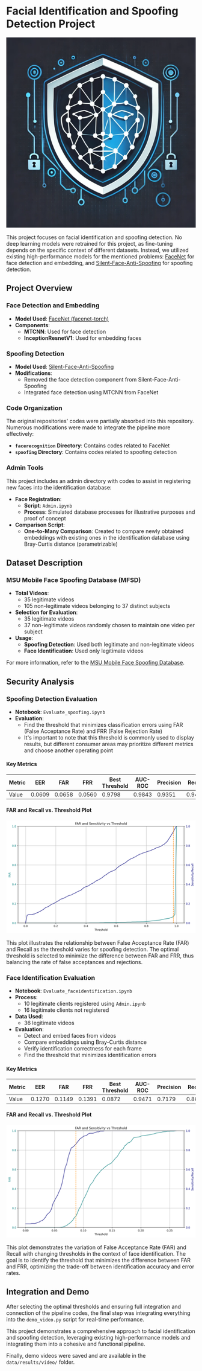 # Facial Identification and Spoofing Detection Project

<img src="logo.webp" alt="Project Logo" width="width: 50%;"/>

This project focuses on facial identification and spoofing detection. No deep learning models were retrained for this project, as fine-tuning depends on the specific context of different datasets. Instead, we utilized existing high-performance models for the mentioned problems: [FaceNet](https://pypi.org/project/facenet-pytorch/) for face detection and embedding, and [Silent-Face-Anti-Spoofing](https://github.com/minivision-ai/Silent-Face-Anti-Spoofing) for spoofing detection.

## Project Overview

### Face Detection and Embedding

- **Model Used**: [FaceNet (facenet-torch)](https://pypi.org/project/facenet-pytorch/)
- **Components**: 
  - **MTCNN**: Used for face detection
  - **InceptionResnetV1**: Used for embedding faces

### Spoofing Detection

- **Model Used**: [Silent-Face-Anti-Spoofing](https://github.com/minivision-ai/Silent-Face-Anti-Spoofing)
- **Modifications**: 
  - Removed the face detection component from Silent-Face-Anti-Spoofing
  - Integrated face detection using MTCNN from FaceNet

### Code Organization

The original repositories' codes were partially absorbed into this repository. Numerous modifications were made to integrate the pipeline more effectively:

- **`facerecognition` Directory**: Contains codes related to FaceNet
- **`spoofing` Directory**: Contains codes related to spoofing detection

### Admin Tools

This project includes an admin directory with codes to assist in registering new faces into the identification database:

- **Face Registration**: 
  - **Script**: `Admin.ipynb`
  - **Process**: Simulated database processes for illustrative purposes and proof of concept
- **Comparison Script**: 
  - **One-to-Many Comparison**: Created to compare newly obtained embeddings with existing ones in the identification database using Bray-Curtis distance (parametrizable)

## Dataset Description

### MSU Mobile Face Spoofing Database (MFSD)

- **Total Videos**: 
  - 35 legitimate videos
  - 105 non-legitimate videos belonging to 37 distinct subjects
- **Selection for Evaluation**: 
  - 35 legitimate videos
  - 37 non-legitimate videos randomly chosen to maintain one video per subject
- **Usage**: 
  - **Spoofing Detection**: Used both legitimate and non-legitimate videos
  - **Face Identification**: Used only legitimate videos

For more information, refer to the [MSU Mobile Face Spoofing Database](https://paperswithcode.com/dataset/msu-mfsd).

## Security Analysis

### Spoofing Detection Evaluation

- **Notebook**: `Evaluate_spoofing.ipynb`
- **Evaluation**: 
  - Find the threshold that minimizes classification errors using FAR (False Acceptance Rate) and FRR (False Rejection Rate)
  - It's important to note that this threshold is commonly used to display results, but different consumer areas may prioritize different metrics and choose another operating point

#### Key Metrics

| Metric         | EER    | FAR    | FRR    | Best Threshold | AUC-ROC | Precision | Recall | F1-Score | Accuracy |
|----------------|--------|--------|--------|----------------|---------|-----------|--------|----------|----------|
| Value          | 0.0609 | 0.0658 | 0.0560 | 0.9798         | 0.9843  | 0.9351    | 0.9440 | 0.9395   | 0.9391   |

#### FAR and Recall vs. Threshold Plot

<img src="data/results/far_recall_spoofing.png" alt="FAR and Recall vs. Threshold" width="width: 50%;"/>

This plot illustrates the relationship between False Acceptance Rate (FAR) and Recall as the threshold varies for spoofing detection. The optimal threshold is selected to minimize the difference between FAR and FRR, thus balancing the rate of false acceptances and rejections.

### Face Identification Evaluation

- **Notebook**: `Evaluate_faceidentification.ipynb`
- **Process**: 
  - 10 legitimate clients registered using `Admin.ipynb`
  - 16 legitimate clients not registered
- **Data Used**: 
  - 36 legitimate videos
- **Evaluation**: 
  - Detect and embed faces from videos
  - Compare embeddings using Bray-Curtis distance
  - Verify identification correctness for each frame
  - Find the threshold that minimizes identification errors

#### Key Metrics

| Metric         | EER    | FAR    | FRR    | Best Threshold | AUC-ROC | Precision | Recall | F1-Score | Accuracy |
|----------------|--------|--------|--------|----------------|---------|-----------|--------|----------|----------|
| Value          | 0.1270 | 0.1149 | 0.1391 | 0.0872         | 0.9471  | 0.7179    | 0.8609 | 0.7829   | 0.8789   |

#### FAR and Recall vs. Threshold Plot

<img src="data/results/far_recall_identification.png" alt="FAR and Recall vs. Threshold" width="width: 50%;"/>

This plot demonstrates the variation of False Acceptance Rate (FAR) and Recall with changing thresholds in the context of face identification. The goal is to identify the threshold that minimizes the difference between FAR and FRR, optimizing the trade-off between identification accuracy and error rates.

## Integration and Demo

After selecting the optimal thresholds and ensuring full integration and connection of the pipeline codes, the final step was integrating everything into the `demo_video.py` script for real-time performance.

This project demonstrates a comprehensive approach to facial identification and spoofing detection, leveraging existing high-performance models and integrating them into a cohesive and functional pipeline.

Finally, demo videos were saved and are available in the `data/results/video/` folder.
